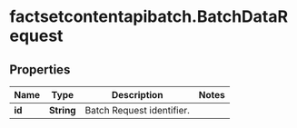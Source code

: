# factsetcontentapibatch.BatchDataRequest

## Properties

Name | Type | Description | Notes
------------ | ------------- | ------------- | -------------
**id** | **String** | Batch Request identifier. | 


